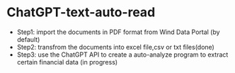 # ChatGPT-text-auto-read

- Step1: import the documents in PDF format from Wind Data Portal (by default)
- Step2: transfrom the documents into excel file,csv or txt files(done)
- Step3: use the ChatGPT API to create a auto-analyze program to extract certain financial data (in progress)
